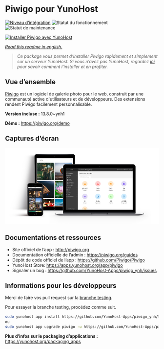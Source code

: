 <!--
N.B.: This README was automatically generated by https://github.com/YunoHost/apps/tree/master/tools/README-generator
It shall NOT be edited by hand.
-->

# Piwigo pour YunoHost

[![Niveau d’intégration](https://dash.yunohost.org/integration/piwigo.svg)](https://dash.yunohost.org/appci/app/piwigo) ![Statut du fonctionnement](https://ci-apps.yunohost.org/ci/badges/piwigo.status.svg) ![Statut de maintenance](https://ci-apps.yunohost.org/ci/badges/piwigo.maintain.svg)

[![Installer Piwigo avec YunoHost](https://install-app.yunohost.org/install-with-yunohost.svg)](https://install-app.yunohost.org/?app=piwigo)

*[Read this readme in english.](./README.md)*

> *Ce package vous permet d’installer Piwigo rapidement et simplement sur un serveur YunoHost.
Si vous n’avez pas YunoHost, regardez [ici](https://yunohost.org/#/install) pour savoir comment l’installer et en profiter.*

## Vue d’ensemble

[Piwigo](http://piwigo.org) est un logiciel de galerie photo pour le web, construit par une communauté active d'utilisateurs et de développeurs. Des extensions rendent Piwigo facilement personnalisable.


**Version incluse :** 13.8.0~ynh1

**Démo :** https://piwigo.org/demo

## Captures d’écran

![Capture d’écran de Piwigo](./doc/screenshots/screenshot_Piwigo.jpg)

## Documentations et ressources

* Site officiel de l’app : <http://piwigo.org>
* Documentation officielle de l’admin : <https://piwigo.org/guides>
* Dépôt de code officiel de l’app : <https://github.com/Piwigo/Piwigo>
* YunoHost Store: <https://apps.yunohost.org/app/piwigo>
* Signaler un bug : <https://github.com/YunoHost-Apps/piwigo_ynh/issues>

## Informations pour les développeurs

Merci de faire vos pull request sur la [branche testing](https://github.com/YunoHost-Apps/piwigo_ynh/tree/testing).

Pour essayer la branche testing, procédez comme suit.

``` bash
sudo yunohost app install https://github.com/YunoHost-Apps/piwigo_ynh/tree/testing --debug
ou
sudo yunohost app upgrade piwigo -u https://github.com/YunoHost-Apps/piwigo_ynh/tree/testing --debug
```

**Plus d’infos sur le packaging d’applications :** <https://yunohost.org/packaging_apps>